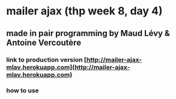 # mailer ajax (thp week 8, day 4)

## made in pair programming by Maud Lévy & Antoine Vercoutère

### link to production version [http://mailer-ajax-mlav.herokuapp.com](http://mailer-ajax-mlav.herokuapp.com)



### how to use